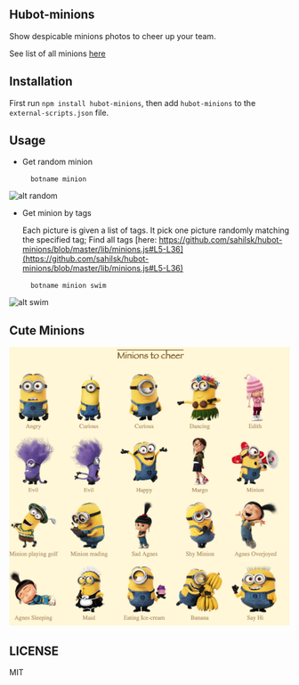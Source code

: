 Hubot-minions
-----------

Show despicable minions photos to cheer up your team.

See list of all minions [here](http://sahilsk.github.io/hubot-minions/)

Installation
------------

First run `npm install hubot-minions`, then add `hubot-minions` to the `external-scripts.json` file.

Usage
-----

- Get random minion

		botname minion

![alt random](http://sahilsk.github.io/hubot-minions/public/images/minions/Dancing-minion-icon.png)


- Get minion by tags
	
	Each picture is given a list of tags. It pick one picture randomly matching the specified tag;
	Find all tags [here: https://github.com/sahilsk/hubot-minions/blob/master/lib/minions.js#L5-L36](https://github.com/sahilsk/hubot-minions/blob/master/lib/minions.js#L5-L36)

		botname minion swim

![alt swim](http://sahilsk.github.io/hubot-minions/public/images/minions/swimming-Minion-icon.png)
	

Cute Minions
-------

![alt minion list](minions_list.png)



LICENSE
-------

MIT
